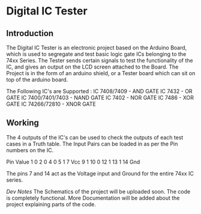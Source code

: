 # Digital IC Tester

## Introduction

The Digital IC Tester is an electronic project based on the Arduino Board, which is used to segregate and test basic logic gate ICs belonging to the 74xx Series. The Tester sends certain signals to test the functionality of the IC, and gives an output on the LCD screen attached to the Board. The Project is in the form of an arduino shield, or a Tester board which can sit on top of the arduino board.

The Following IC's are Supported :
IC 7408/7409 - AND GATE
IC 7432 - OR GATE
IC 7400/7401/7403 - NAND GATE
IC 7402 - NOR GATE
IC 7486 - XOR GATE
IC 74266/72810 - XNOR GATE

## Working

The 4 outputs of the IC's can be used to check the outputs of each test cases in a Truth table. The Input Pairs can be loaded in as per the Pin numbers on the IC.

Pin    Value
1      0
2      0
4      0
5      1
7      Vcc
9      1
10     0
12     1
13     1
14     Gnd

The pins 7 and 14 act as the Voltage input and Ground for the entire 74xx IC series. 

*Dev Notes*
The Schematics of the project will be uploaded soon. The code is completely functional.
More Documentation will be added about the project explaining parts of the code.